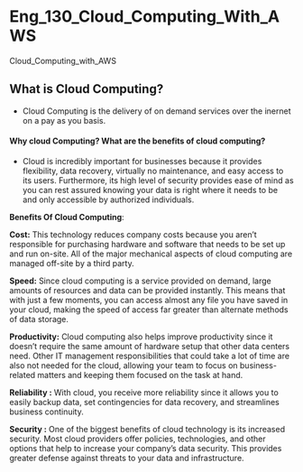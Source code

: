 # Eng_130_Cloud_Computing_With_AWS
Cloud_Computing_with_AWS

## What is Cloud Computing?
- Cloud Computing is the delivery of on demand services over the inernet on a pay as you basis.

#### Why cloud Computing? What are the benefits of cloud computing?

- Cloud is incredibly important for businesses because it provides flexibility, data recovery, virtually no maintenance, and easy access to its users. Furthermore, its high level of security provides ease of mind as you can rest assured knowing your data is right where it needs to be and only accessible by authorized individuals.

**Benefits Of Cloud Computing**:

**Cost:**
This technology reduces company costs because you aren’t responsible for purchasing hardware and software that needs to be set up and run on-site. All of the major mechanical aspects of cloud computing are managed off-site by a third party.

**Speed:**
Since cloud computing is a service provided on demand, large amounts of resources and data can be provided instantly. This means that with just a few moments, you can access almost any file you have saved in your cloud, making the speed of access far greater than alternate methods of data storage.

**Productivity:**
Cloud computing also helps improve productivity since it doesn’t require the same amount of hardware setup that other data centers need. Other IT management responsibilities that could take a lot of time are also not needed for the cloud, allowing your team to focus on business-related matters and keeping them focused on the task at hand.

**Reliability :**
With cloud, you receive more reliability since it allows you to easily backup data, set contingencies for data recovery, and streamlines business continuity. 

**Security :**
One of the biggest benefits of cloud technology is its increased security. Most cloud providers offer policies, technologies, and other options that help to increase your company’s data security. This provides greater defense against threats to your data and infrastructure.
